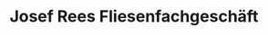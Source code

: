 ---
title: "Josef Rees Fliesenfachgeschäft"
url: /rheinmuenster/josef-rees-fliesenfachgeschaeft/
shop: Fliesen
---
